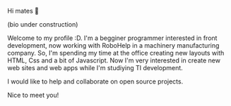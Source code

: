 

Hi mates 👋

(bio under construction)

Welcome to my profile :D. I'm a begginer programmer interested in front development, now working with RoboHelp in a machinery manufacturing company.
So, I'm spending my time at the office creating new layouts with HTML, Css and a bit of Javascript.
Now I'm very interested in create new web sites and web apps while I'm studiying TI development.

I would like to help and collaborate on open source projects.

Nice to meet you!

<!--
**Isaac-M-M/Isaac-M-M** is a ✨ _special_ ✨ repository because its `README.md` (this file) appears on your GitHub profile.

Here are some ideas to get you started:

- 🔭 I’m currently working on ...
- 🌱 I’m currently learning ...
- 👯 I’m looking to collaborate on ...
- 🤔 I’m looking for help with ...
- 💬 Ask me about ...
- 📫 How to reach me: ...
- 😄 Pronouns: ...
- ⚡ Fun fact: ...
-->
